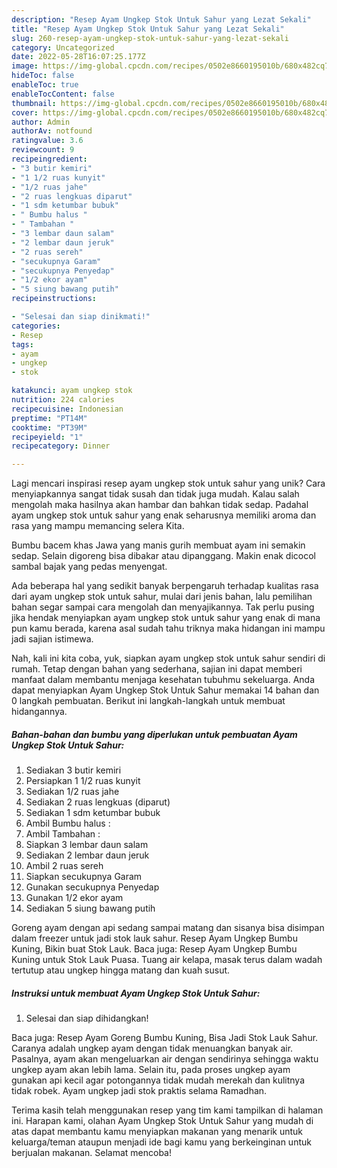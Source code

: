 ```yaml
---
description: "Resep Ayam Ungkep Stok Untuk Sahur yang Lezat Sekali"
title: "Resep Ayam Ungkep Stok Untuk Sahur yang Lezat Sekali"
slug: 260-resep-ayam-ungkep-stok-untuk-sahur-yang-lezat-sekali
category: Uncategorized
date: 2022-05-28T16:07:25.177Z
image: https://img-global.cpcdn.com/recipes/0502e8660195010b/680x482cq70/ayam-ungkep-stok-untuk-sahur-foto-resep-utama.jpg
hideToc: false
enableToc: true
enableTocContent: false
thumbnail: https://img-global.cpcdn.com/recipes/0502e8660195010b/680x482cq70/ayam-ungkep-stok-untuk-sahur-foto-resep-utama.jpg
cover: https://img-global.cpcdn.com/recipes/0502e8660195010b/680x482cq70/ayam-ungkep-stok-untuk-sahur-foto-resep-utama.jpg
author: Admin
authorAv: notfound
ratingvalue: 3.6
reviewcount: 9
recipeingredient:
- "3 butir kemiri"
- "1 1/2 ruas kunyit"
- "1/2 ruas jahe"
- "2 ruas lengkuas diparut"
- "1 sdm ketumbar bubuk"
- " Bumbu halus "
- " Tambahan "
- "3 lembar daun salam"
- "2 lembar daun jeruk"
- "2 ruas sereh"
- "secukupnya Garam"
- "secukupnya Penyedap"
- "1/2 ekor ayam"
- "5 siung bawang putih"
recipeinstructions:

- "Selesai dan siap dinikmati!"
categories:
- Resep
tags:
- ayam
- ungkep
- stok

katakunci: ayam ungkep stok 
nutrition: 224 calories
recipecuisine: Indonesian
preptime: "PT14M"
cooktime: "PT39M"
recipeyield: "1"
recipecategory: Dinner

---
```





Lagi mencari inspirasi resep ayam ungkep stok untuk sahur yang unik? Cara menyiapkannya sangat tidak susah dan tidak juga mudah. Kalau salah mengolah maka hasilnya akan hambar dan bahkan tidak sedap. Padahal ayam ungkep stok untuk sahur yang enak seharusnya memiliki aroma dan rasa yang mampu memancing selera Kita.





Bumbu bacem khas Jawa yang manis gurih membuat ayam ini semakin sedap. Selain digoreng bisa dibakar atau dipanggang. Makin enak dicocol sambal bajak yang pedas menyengat.

Ada beberapa hal yang sedikit banyak berpengaruh terhadap kualitas rasa dari ayam ungkep stok untuk sahur, mulai dari jenis bahan, lalu pemilihan bahan segar sampai cara mengolah dan menyajikannya. Tak perlu pusing jika hendak menyiapkan ayam ungkep stok untuk sahur yang enak di mana pun kamu berada, karena asal sudah tahu triknya maka hidangan ini mampu jadi sajian istimewa.






Nah, kali ini kita coba, yuk, siapkan ayam ungkep stok untuk sahur sendiri di rumah. Tetap dengan bahan yang sederhana, sajian ini dapat memberi manfaat dalam membantu menjaga kesehatan tubuhmu sekeluarga. Anda dapat menyiapkan Ayam Ungkep Stok Untuk Sahur memakai 14 bahan dan 0 langkah pembuatan. Berikut ini langkah-langkah untuk membuat hidangannya.

<!--inarticleads1-->

##### Bahan-bahan dan bumbu yang diperlukan untuk pembuatan Ayam Ungkep Stok Untuk Sahur:

1. Sediakan 3 butir kemiri
1. Persiapkan 1 1/2 ruas kunyit
1. Sediakan 1/2 ruas jahe
1. Sediakan 2 ruas lengkuas (diparut)
1. Sediakan 1 sdm ketumbar bubuk
1. Ambil  Bumbu halus :
1. Ambil  Tambahan :
1. Siapkan 3 lembar daun salam
1. Sediakan 2 lembar daun jeruk
1. Ambil 2 ruas sereh
1. Siapkan secukupnya Garam
1. Gunakan secukupnya Penyedap
1. Gunakan 1/2 ekor ayam
1. Sediakan 5 siung bawang putih


Goreng ayam dengan api sedang sampai matang dan sisanya bisa disimpan dalam freezer untuk jadi stok lauk sahur. Resep Ayam Ungkep Bumbu Kuning, Bikin buat Stok Lauk. Baca juga: Resep Ayam Ungkep Bumbu Kuning untuk Stok Lauk Puasa. Tuang air kelapa, masak terus dalam wadah tertutup atau ungkep hingga matang dan kuah susut. 

<!--inarticleads2-->

##### Instruksi untuk membuat Ayam Ungkep Stok Untuk Sahur:


1. Selesai dan siap dihidangkan!

Baca juga: Resep Ayam Goreng Bumbu Kuning, Bisa Jadi Stok Lauk Sahur. Caranya adalah ungkep ayam dengan tidak menuangkan banyak air. Pasalnya, ayam akan mengeluarkan air dengan sendirinya sehingga waktu ungkep ayam akan lebih lama. Selain itu, pada proses ungkep ayam gunakan api kecil agar potongannya tidak mudah merekah dan kulitnya tidak robek. Ayam ungkep jadi stok praktis selama Ramadhan. 

Terima kasih telah menggunakan resep yang tim kami tampilkan di halaman ini. Harapan kami, olahan Ayam Ungkep Stok Untuk Sahur yang mudah di atas dapat membantu kamu menyiapkan makanan yang menarik untuk keluarga/teman ataupun menjadi ide bagi kamu yang berkeinginan untuk berjualan makanan. Selamat mencoba!
